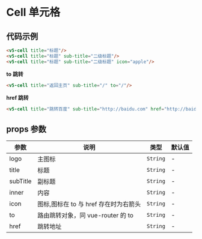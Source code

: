 # Cell 单元格

## 代码示例

```html
<v5-cell title="标题"/>
<v5-cell title="标题" sub-title="二级标题"/>
<v5-cell title="标题" sub-title="二级标题" icon="apple"/>
```

**to 跳转**
```html
<v5-cell title="返回主页" sub-title="/" to="/"/>
```

**href 跳转**
```html
<v5-cell title="跳转百度" sub-title="http://baidu.com" href="http://baidu.com"/>
```

## props 参数
| 参数 | 说明 | 类型 | 默认值 |
| --- | --- | --- | --- |
| logo | 主图标 | `String` | - |s
| title | 标题 | `String` | - |
| subTitle | 副标题 | `String` | - |
| inner | 内容 | `String` | - |
| icon | 图标,图标在 to 与 href 存在时为右箭头 | `String` | - |
| to | 路由跳转对象，同 vue-router 的 to | `String` | - |
| href | 跳转地址 | `String` | - |
